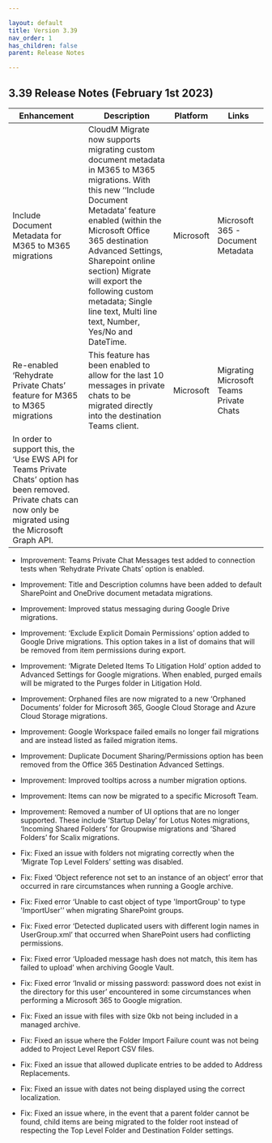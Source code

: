 ```yaml
--- 

layout: default
title: Version 3.39
nav_order: 1
has_children: false
parent: Release Notes

---
```


## 3.39 Release Notes (February 1st 2023)

| Enhancement | Description | Platform | Links |
| --- | --- | --- | --- |
| Include Document Metadata for M365 to M365 migrations | CloudM Migrate now supports migrating custom document metadata in M365 to M365 migrations. With this new ‘‘Include Document Metadata’ feature enabled (within the Microsoft Office 365 destination Advanced Settings, Sharepoint online section) Migrate will export the following custom metadata; Single line text, Multi line text, Number, Yes/No and DateTime. | Microsoft | Microsoft 365 - Document Metadata | 
Re-enabled ‘Rehydrate Private Chats’ feature for M365 to M365 migrations | This feature has been enabled to allow for the last 10 messages in private chats to be migrated directly into the destination Teams client.| Microsoft | Migrating Microsoft Teams Private Chats
|In order to support this, the ‘Use EWS API for Teams Private Chats’ option has been removed. Private chats can now only be migrated using the Microsoft Graph API.



* Improvement: Teams Private Chat Messages test added to connection tests when ‘Rehydrate Private Chats’ option is enabled.
* Improvement: Title and Description columns have been added to default SharePoint and OneDrive document metadata migrations.
* Improvement: Improved status messaging during Google Drive migrations.
* Improvement: ‘Exclude Explicit Domain Permissions’ option added to Google Drive migrations. This option takes in a list of domains that will be removed from item permissions during export. 
* Improvement: ‘Migrate Deleted Items To Litigation Hold’ option added to Advanced Settings for Google migrations. When enabled, purged emails will be migrated to the Purges folder in Litigation Hold.
* Improvement: Orphaned files are now migrated to a new ‘Orphaned Documents’ folder for Microsoft 365, Google Cloud Storage and Azure Cloud Storage migrations.
* Improvement: Google Workspace failed emails no longer fail migrations and are instead listed as failed migration items.
* Improvement: Duplicate Document Sharing/Permissions option has been removed from the Office 365 Destination Advanced Settings.
* Improvement: Improved tooltips across a number migration options.
* Improvement: Items can now be migrated to a specific Microsoft Team.
* Improvement: Removed a number of UI options that are no longer supported. These include ‘Startup Delay’ for Lotus Notes migrations, ‘Incoming Shared Folders’ for Groupwise migrations and ‘Shared Folders’ for Scalix migrations.

* Fix: Fixed an issue with folders not migrating correctly when the ‘Migrate Top Level Folders’ setting was disabled.
* Fix: Fixed ‘Object reference not set to an instance of an object’ error that occurred in rare circumstances when running a Google archive.
* Fix: Fixed error ‘Unable to cast object of type 'ImportGroup' to type 'ImportUser'’ when migrating SharePoint groups.
* Fix: Fixed error ‘Detected duplicated users with different login names in UserGroup.xml’ that occurred when SharePoint users had conflicting permissions.
* Fix: Fixed error ‘Uploaded message hash does not match, this item has failed to upload’ when archiving Google Vault.
* Fix: Fixed error ‘Invalid or missing password: password does not exist in the directory for this user’ encountered in some circumstances when performing a Microsoft 365 to Google migration.
* Fix: Fixed an issue with files with size 0kb not being included in a managed archive.
* Fix: Fixed an issue where the Folder Import Failure count was not being added to Project Level Report CSV files.
* Fix: Fixed an issue that allowed duplicate entries to be added to Address Replacements.
* Fix: Fixed an issue with dates not being displayed using the correct localization.
* Fix: Fixed an issue where, in the event that a parent folder cannot be found, child items are being migrated to the folder root instead of respecting the Top Level Folder and Destination Folder settings.
